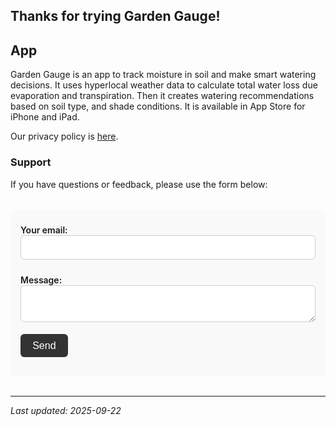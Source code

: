 
## Thanks for trying Garden Gauge!

## App
Garden Gauge is an app to track moisture in soil and make smart watering decisions. It uses hyperlocal weather data to calculate total water loss due evaporation and transpiration. Then it creates watering recommendations based on soil type, and shade conditions. It is available in App Store for iPhone and iPad.

Our privacy policy is [here](/privacy/).

### Support
If you have questions or feedback, please use the form below:

<div class="feedback-card">
    <form
      action="https://formspree.io/f/xvgwpndj"
      method="POST">
      <label>
        Your email:
        <input type="email" name="email">
      </label>
      <label>
        Message:
        <textarea name="message"></textarea>
      </label>
      <!-- your other form fields go here -->
      <button type="submit">Send</button>
    </form>
</div>

<style>
  .feedback-card {
    max-width: 560px;
    margin: 2rem auto;
    padding: 1rem;
    background: #f9f9f9;
    border-radius: 8px;
  }
  .feedback-card label {
    display: block;
    font-weight: 600;
    margin: 0.5rem 0 0.2rem;
  }
  .feedback-card input[type="email"],
  .feedback-card textarea {
    width: 100%;
    padding: 0.6rem;
    margin-bottom: 1rem;
    border: 1px solid #ccc;
    border-radius: 6px;
    font-size: 1rem;
  }
  .feedback-card button {
    background: #333;
    color: #fff;
    padding: 0.6rem 1.2rem;
    border: none;
    border-radius: 6px;
    cursor: pointer;
    font-size: 1rem;
  }
  .feedback-card button:hover {
    background: #555;
  }
</style>

---

*Last updated: 2025-09-22*
